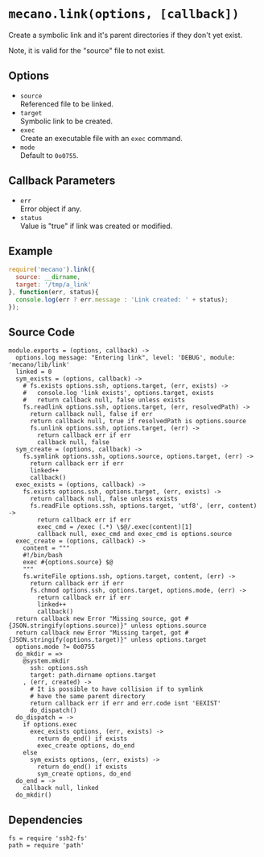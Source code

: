 
# `mecano.link(options, [callback])`

Create a symbolic link and it's parent directories if they don't yet
exist.

Note, it is valid for the "source" file to not exist.

## Options

*   `source`   
    Referenced file to be linked.   
*   `target`   
    Symbolic link to be created.   
*   `exec`   
    Create an executable file with an `exec` command.   
*   `mode`   
    Default to `0o0755`.   

## Callback Parameters

*   `err`   
    Error object if any.   
*   `status`   
    Value is "true" if link was created or modified.   

## Example

```js
require('mecano').link({
  source: __dirname,
  target: '/tmp/a_link'
}, function(err, status){
  console.log(err ? err.message : 'Link created: ' + status);
});
```

## Source Code

    module.exports = (options, callback) ->
      options.log message: "Entering link", level: 'DEBUG', module: 'mecano/lib/link'
      linked = 0
      sym_exists = (options, callback) ->
        # fs.exists options.ssh, options.target, (err, exists) ->
        #   console.log 'link exists', options.target, exists
        #   return callback null, false unless exists
        fs.readlink options.ssh, options.target, (err, resolvedPath) ->
          return callback null, false if err
          return callback null, true if resolvedPath is options.source
          fs.unlink options.ssh, options.target, (err) ->
            return callback err if err
            callback null, false
      sym_create = (options, callback) ->
        fs.symlink options.ssh, options.source, options.target, (err) ->
          return callback err if err
          linked++
          callback()
      exec_exists = (options, callback) ->
        fs.exists options.ssh, options.target, (err, exists) ->
          return callback null, false unless exists
          fs.readFile options.ssh, options.target, 'utf8', (err, content) ->
            return callback err if err
            exec_cmd = /exec (.*) \$@/.exec(content)[1]
            callback null, exec_cmd and exec_cmd is options.source
      exec_create = (options, callback) ->
        content = """
        #!/bin/bash
        exec #{options.source} $@
        """
        fs.writeFile options.ssh, options.target, content, (err) ->
          return callback err if err
          fs.chmod options.ssh, options.target, options.mode, (err) ->
            return callback err if err
            linked++
            callback()
      return callback new Error "Missing source, got #{JSON.stringify(options.source)}" unless options.source
      return callback new Error "Missing target, got #{JSON.stringify(options.target)}" unless options.target
      options.mode ?= 0o0755
      do_mkdir = =>
        @system.mkdir
          ssh: options.ssh
          target: path.dirname options.target
        , (err, created) ->
          # It is possible to have collision if to symlink
          # have the same parent directory
          return callback err if err and err.code isnt 'EEXIST'
          do_dispatch()
      do_dispatch = ->
        if options.exec
          exec_exists options, (err, exists) ->
            return do_end() if exists
            exec_create options, do_end
        else
          sym_exists options, (err, exists) ->
            return do_end() if exists
            sym_create options, do_end
      do_end = ->
        callback null, linked
      do_mkdir()

## Dependencies

    fs = require 'ssh2-fs'
    path = require 'path'
